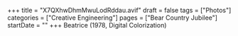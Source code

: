 +++
title = "X7QXhwDhmMwuLodRddau.avif"
draft = false
tags = ["Photos"]
categories = ["Creative Engineering"]
pages = ["Bear Country Jubilee"]
startDate = ""
+++
Beatrice (1978, Digital Colorization)
